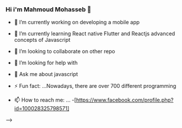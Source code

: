 ### Hi i'm Mahmoud Mohasseb 👋

- 🔭 I’m currently working on developing a mobile app
- 🌱 I’m currently learning React native Flutter and Reactjs advanced concepts of Javascript
- 👯 I’m looking to collaborate on other repo 
- 🤔 I’m looking for help with 
- 💬 Ask me about javascript
- ⚡ Fun fact: ...Nowadays, there are over 700 different programming
 

- 📫 How to reach me: ...
-[https://www.facebook.com/profile.php?id=100028325798571]

-->
